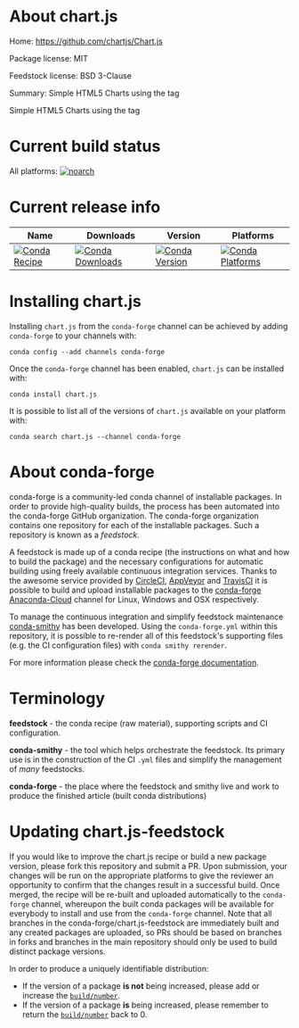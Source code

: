 About chart.js
==============

Home: https://github.com/chartjs/Chart.js

Package license: MIT

Feedstock license: BSD 3-Clause

Summary: Simple HTML5 Charts using the <canvas> tag

Simple HTML5 Charts using the <canvas> tag


Current build status
====================

All platforms:
[![noarch](https://img.shields.io/circleci/project/github/conda-forge/chart.js-feedstock/master.svg?label=noarch)](https://circleci.com/gh/conda-forge/chart.js-feedstock)

Current release info
====================

| Name | Downloads | Version | Platforms |
| --- | --- | --- | --- |
| [![Conda Recipe](https://img.shields.io/badge/recipe-chart.js-green.svg)](https://anaconda.org/conda-forge/chart.js) | [![Conda Downloads](https://img.shields.io/conda/dn/conda-forge/chart.js.svg)](https://anaconda.org/conda-forge/chart.js) | [![Conda Version](https://img.shields.io/conda/vn/conda-forge/chart.js.svg)](https://anaconda.org/conda-forge/chart.js) | [![Conda Platforms](https://img.shields.io/conda/pn/conda-forge/chart.js.svg)](https://anaconda.org/conda-forge/chart.js) |

Installing chart.js
===================

Installing `chart.js` from the `conda-forge` channel can be achieved by adding `conda-forge` to your channels with:

```
conda config --add channels conda-forge
```

Once the `conda-forge` channel has been enabled, `chart.js` can be installed with:

```
conda install chart.js
```

It is possible to list all of the versions of `chart.js` available on your platform with:

```
conda search chart.js --channel conda-forge
```


About conda-forge
=================

conda-forge is a community-led conda channel of installable packages.
In order to provide high-quality builds, the process has been automated into the
conda-forge GitHub organization. The conda-forge organization contains one repository
for each of the installable packages. Such a repository is known as a *feedstock*.

A feedstock is made up of a conda recipe (the instructions on what and how to build
the package) and the necessary configurations for automatic building using freely
available continuous integration services. Thanks to the awesome service provided by
[CircleCI](https://circleci.com/), [AppVeyor](https://www.appveyor.com/)
and [TravisCI](https://travis-ci.org/) it is possible to build and upload installable
packages to the [conda-forge](https://anaconda.org/conda-forge)
[Anaconda-Cloud](https://anaconda.org/) channel for Linux, Windows and OSX respectively.

To manage the continuous integration and simplify feedstock maintenance
[conda-smithy](https://github.com/conda-forge/conda-smithy) has been developed.
Using the ``conda-forge.yml`` within this repository, it is possible to re-render all of
this feedstock's supporting files (e.g. the CI configuration files) with ``conda smithy rerender``.

For more information please check the [conda-forge documentation](https://conda-forge.org/docs/).

Terminology
===========

**feedstock** - the conda recipe (raw material), supporting scripts and CI configuration.

**conda-smithy** - the tool which helps orchestrate the feedstock.
                   Its primary use is in the construction of the CI ``.yml`` files
                   and simplify the management of *many* feedstocks.

**conda-forge** - the place where the feedstock and smithy live and work to
                  produce the finished article (built conda distributions)


Updating chart.js-feedstock
===========================

If you would like to improve the chart.js recipe or build a new
package version, please fork this repository and submit a PR. Upon submission,
your changes will be run on the appropriate platforms to give the reviewer an
opportunity to confirm that the changes result in a successful build. Once
merged, the recipe will be re-built and uploaded automatically to the
`conda-forge` channel, whereupon the built conda packages will be available for
everybody to install and use from the `conda-forge` channel.
Note that all branches in the conda-forge/chart.js-feedstock are
immediately built and any created packages are uploaded, so PRs should be based
on branches in forks and branches in the main repository should only be used to
build distinct package versions.

In order to produce a uniquely identifiable distribution:
 * If the version of a package **is not** being increased, please add or increase
   the [``build/number``](https://conda.io/docs/user-guide/tasks/build-packages/define-metadata.html#build-number-and-string).
 * If the version of a package **is** being increased, please remember to return
   the [``build/number``](https://conda.io/docs/user-guide/tasks/build-packages/define-metadata.html#build-number-and-string)
   back to 0.
